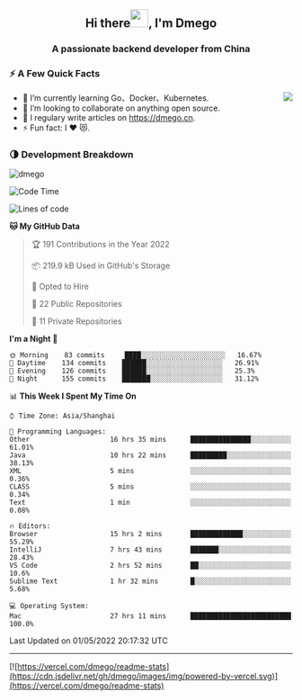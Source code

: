 <h2 align="center">Hi there<img src="https://cdn.jsdelivr.net/gh/dmego/images/img/Hi.gif" height="32" />, I'm Dmego </h2>
<h3 align="center">A passionate backend developer from China</h3>

### ⚡️ A Few Quick Facts

<img align="right" src="https://readme-stats-dmego.vercel.app/api?username=dmego&show_icons=true&icon_color=1573B3&hide_title=true&text_color=718096&bg_color=00000000&hide_border=true"/>

<ul>
    <li> 🌱 I’m currently learning Go、Docker、Kubernetes.</li>
    <li> 👯 I’m looking to collaborate on anything open source.</li>
    <li> 📝 I regulary write articles on <a href="https://dmego.cn">https://dmego.cn</a>.</li>
    <li> ⚡ Fun fact: I ❤️ 😻.</li>
</ul>

### 🌗 Development Breakdown

<img src="https://komarev.com/ghpvc/?username=dmego" alt="dmego" />

<!--START_SECTION:waka-->
![Code Time](http://img.shields.io/badge/Code%20Time-1%2C202%20hrs%2028%20mins-blue)

![Lines of code](https://img.shields.io/badge/From%20Hello%20World%20I%27ve%20Written-246%20Thousand%20lines%20of%20code-blue)

**🐱 My GitHub Data** 

> 🏆 191 Contributions in the Year 2022
 > 
> 📦 219.9 kB Used in GitHub's Storage 
 > 
> 💼 Opted to Hire
 > 
> 📜 22 Public Repositories 
 > 
> 🔑 11 Private Repositories  
 > 
**I'm a Night 🦉** 

```text
🌞 Morning    83 commits     ████░░░░░░░░░░░░░░░░░░░░░   16.67% 
🌆 Daytime    134 commits    ██████░░░░░░░░░░░░░░░░░░░   26.91% 
🌃 Evening    126 commits    ██████░░░░░░░░░░░░░░░░░░░   25.3% 
🌙 Night      155 commits    ███████░░░░░░░░░░░░░░░░░░   31.12%

```


📊 **This Week I Spent My Time On** 

```text
⌚︎ Time Zone: Asia/Shanghai

💬 Programming Languages: 
Other                    16 hrs 35 mins      ███████████████░░░░░░░░░░   61.01% 
Java                     10 hrs 22 mins      █████████░░░░░░░░░░░░░░░░   38.13% 
XML                      5 mins              ░░░░░░░░░░░░░░░░░░░░░░░░░   0.36% 
CLASS                    5 mins              ░░░░░░░░░░░░░░░░░░░░░░░░░   0.34% 
Text                     1 min               ░░░░░░░░░░░░░░░░░░░░░░░░░   0.08%

🔥 Editors: 
Browser                  15 hrs 2 mins       █████████████░░░░░░░░░░░░   55.29% 
IntelliJ                 7 hrs 43 mins       ███████░░░░░░░░░░░░░░░░░░   28.43% 
VS Code                  2 hrs 52 mins       ██░░░░░░░░░░░░░░░░░░░░░░░   10.6% 
Sublime Text             1 hr 32 mins        █░░░░░░░░░░░░░░░░░░░░░░░░   5.68%

💻 Operating System: 
Mac                      27 hrs 11 mins      █████████████████████████   100.0%

```


 Last Updated on 01/05/2022 20:17:32 UTC
<!--END_SECTION:waka-->

---

[![https://vercel.com/dmego/readme-stats](https://cdn.jsdelivr.net/gh/dmego/images/img/powered-by-vercel.svg)](https://vercel.com/dmego/readme-stats)

